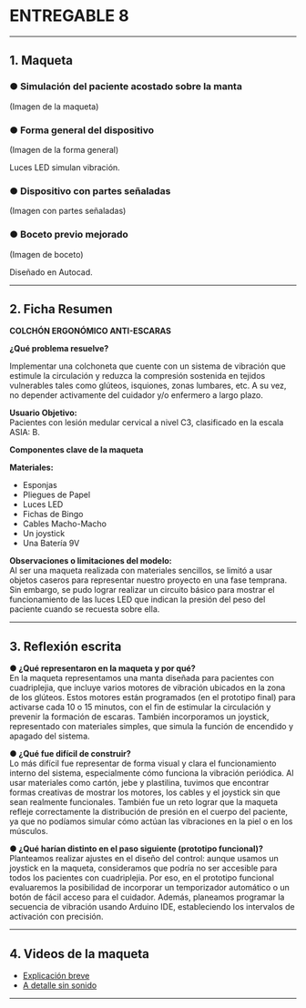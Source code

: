 
# ENTREGABLE 8

---

## 1. Maqueta

### ● Simulación del paciente acostado sobre la manta

(Imagen de la maqueta)

### ● Forma general del dispositivo

(Imagen de la forma general)

Luces LED simulan vibración.

### ● Dispositivo con partes señaladas

(Imagen con partes señaladas)

### ● Boceto previo mejorado

(Imagen de boceto)

Diseñado en Autocad.

---

## 2. Ficha Resumen

**COLCHÓN ERGONÓMICO ANTI-ESCARAS**

**¿Qué problema resuelve?**

Implementar una colchoneta que cuente con un sistema de vibración que estimule la circulación y reduzca la compresión sostenida en tejidos vulnerables tales como glúteos, isquiones, zonas lumbares, etc. A su vez, no depender activamente del cuidador y/o enfermero a largo plazo.

**Usuario Objetivo:**  
Pacientes con lesión medular cervical a nivel C3, clasificado en la escala ASIA: B.

**Componentes clave de la maqueta**

**Materiales:**

- Esponjas  
- Pliegues de Papel  
- Luces LED  
- Fichas de Bingo  
- Cables Macho-Macho  
- Un joystick  
- Una Batería 9V  

**Observaciones o limitaciones del modelo:**  
Al ser una maqueta realizada con materiales sencillos, se limitó a usar objetos caseros para representar nuestro proyecto en una fase temprana. Sin embargo, se pudo lograr realizar un circuito básico para mostrar el funcionamiento de las luces LED que indican la presión del peso del paciente cuando se recuesta sobre ella.

---

## 3. Reflexión escrita

**● ¿Qué representaron en la maqueta y por qué?**  
En la maqueta representamos una manta diseñada para pacientes con cuadriplejia, que incluye varios motores de vibración ubicados en la zona de los glúteos. Estos motores están programados (en el prototipo final) para activarse cada 10 o 15 minutos, con el fin de estimular la circulación y prevenir la formación de escaras. También incorporamos un joystick, representado con materiales simples, que simula la función de encendido y apagado del sistema.

**● ¿Qué fue difícil de construir?**  
Lo más difícil fue representar de forma visual y clara el funcionamiento interno del sistema, especialmente cómo funciona la vibración periódica. Al usar materiales como cartón, jebe y plastilina, tuvimos que encontrar formas creativas de mostrar los motores, los cables y el joystick sin que sean realmente funcionales. También fue un reto lograr que la maqueta refleje correctamente la distribución de presión en el cuerpo del paciente, ya que no podíamos simular cómo actúan las vibraciones en la piel o en los músculos.

**● ¿Qué harían distinto en el paso siguiente (prototipo funcional)?**  
Planteamos realizar ajustes en el diseño del control: aunque usamos un joystick en la maqueta, consideramos que podría no ser accesible para todos los pacientes con cuadriplejia. Por eso, en el prototipo funcional evaluaremos la posibilidad de incorporar un temporizador automático o un botón de fácil acceso para el cuidador. Además, planeamos programar la secuencia de vibración usando Arduino IDE, estableciendo los intervalos de activación con precisión.

---

## 4. Videos de la maqueta

- [Explicación breve](https://drive.google.com/file/d/1XjwdfTeYOFlCB2UkDI4f9jz2jt64ikxs/view?usp=drivesdk)  
- [A detalle sin sonido](https://drive.google.com/file/d/1lpQSHJvJ_0w5m4W5HCaslunlwor-j6Qy/view?usp=drivesdk)

---
